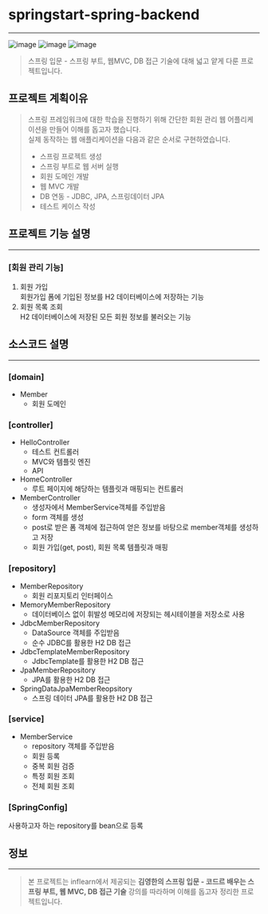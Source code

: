 # springstart-spring-backend

---
![image](https://user-images.githubusercontent.com/72483874/184873795-93d7b992-68f4-4a1a-9e62-4aa40c08b9d7.png)
![image](https://user-images.githubusercontent.com/72483874/184874430-e20af51a-7feb-48e0-9db8-3330ae208216.png)
![image](https://user-images.githubusercontent.com/72483874/184874083-8d4874cb-9094-436f-b6e9-d0a6cac423a7.png)
> 스프링 입문 - 스프링 부트, 웹MVC, DB 접근 기술에 대해 넓고 얕게 다룬 프로젝트입니다.
## 프로젝트 계획이유
> 스프링 프레임워크에 대한 학습을 진행하기 위해 간단한 회원 관리 웹 어플리케이션을 만들어 이해를 돕고자 했습니다.
> <br>
> 실제 동작하는 웹 애플리케이션을 다음과 같은 순서로 구현하였습니다.
> - 스프링 프로젝트 생성
> - 스프링 부트로 웹 서버 실행
> - 회원 도메인 개발
> - 웹 MVC 개발
> - DB 연동 - JDBC, JPA, 스프링데이터 JPA
> - 테스트 케이스 작성
## 프로젝트 기능 설명 

---
### [회원 관리 기능]
1. 회원 가입 <br>
    회원가입 폼에 기입된 정보를 H2 데이터베이스에 저장하는 기능
2. 회원 목록 조회 <br>
    H2 데이터베이스에 저장된 모든 회원 정보를 불러오는 기능


## 소스코드 설명

---
### [domain]
- Member
    - 회원 도메인
### [controller] <br>
- HelloController
   - 테스트 컨트롤러
   - MVC와 템플릿 엔진
   - API
- HomeController
  - 루트 페이지에 해당하는 템플릿과 매핑되는 컨트롤러
- MemberController
  - 생성자에서 MemberService객체를 주입받음
  - form 객체를 생성
  - post로 받은 폼 객체에 접근하여 얻은 정보를 바탕으로 member객체를 생성하고 저장
  - 회원 가입(get, post), 회원 목록 템플릿과 매핑
### [repository]
- MemberRepository
  - 회원 리포지토리 인터페이스
- MemoryMemberRepository
  - 데이터베이스 없이 휘발성 메모리에 저장되는 헤시테이블을 저장소로 사용
- JdbcMemberRepository
  - DataSource 객체를 주입받음
  - 순수 JDBC를 활용한 H2 DB 접근
- JdbcTemplateMemberRepository
  - JdbcTemplate를 활용한 H2 DB 접근
- JpaMemberRepository
  - JPA를 활용한 H2 DB 접근
- SpringDataJpaMemberReopsitory
  - 스프링 데이터 JPA를 활용한 H2 DB 접근
### [service]
- MemberService
  - repository 객체를 주입받음
  - 회원 등록
  - 중복 회원 검증
  - 특정 회원 조회
  - 전체 회원 조회
### [SpringConfig]
사용하고자 하는 repository를 bean으로 등록


## 정보

---
> 본 프로젝트는 inflearn에서 제공되는 **김영한의 스프링 입문 - 코드르 배우는 스프링 부트, 웹 MVC, 
> DB 접근 기술** 강의를 따라하며 이해를 돕고자 정리한 프로젝트입니다.

